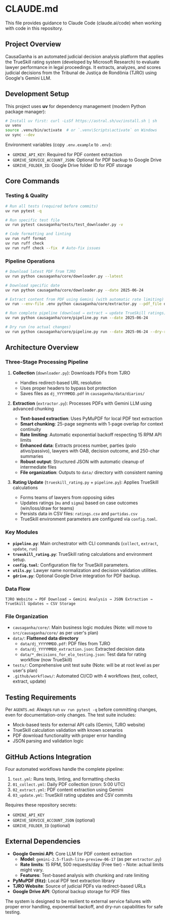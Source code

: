 # CLAUDE.md

This file provides guidance to Claude Code (claude.ai/code) when working with code in this repository.

## Project Overview

CausaGanha is an automated judicial decision analysis platform that applies the TrueSkill rating system (developed by Microsoft Research) to evaluate lawyer performance in legal proceedings. It extracts, analyzes, and scores judicial decisions from the Tribunal de Justiça de Rondônia (TJRO) using Google's Gemini LLM.

## Development Setup

This project uses **uv** for dependency management (modern Python package manager):

```bash
# Install uv first: curl -LsSf https://astral.sh/uv/install.sh | sh
uv venv
source .venv/bin/activate  # or `.venv\Scripts\activate` on Windows
uv sync --dev
```

Environment variables (copy `.env.example` to `.env`):
- `GEMINI_API_KEY`: Required for PDF content extraction
- `GDRIVE_SERVICE_ACCOUNT_JSON`: Optional for PDF backup to Google Drive
- `GDRIVE_FOLDER_ID`: Google Drive folder ID for PDF storage

## Core Commands

### Testing & Quality
```bash
# Run all tests (required before commits)
uv run pytest -q

# Run specific test file
uv run pytest causaganha/tests/test_downloader.py -v

# Code formatting and linting
uv run ruff format
uv run ruff check
uv run ruff check --fix  # Auto-fix issues
```

### Pipeline Operations
```bash
# Download latest PDF from TJRO
uv run python causaganha/core/downloader.py --latest

# Download specific date
uv run python causaganha/core/downloader.py --date 2025-06-24

# Extract content from PDF using Gemini (with automatic rate limiting)
uv run --env-file .env python causaganha/core/extractor.py --pdf_file data/dj_20250624.pdf

# Run complete pipeline (download → extract → update TrueSkill ratings)
uv run python causaganha/core/pipeline.py run --date 2025-06-24

# Dry run (no actual changes)
uv run python causaganha/core/pipeline.py run --date 2025-06-24 --dry-run
```

## Architecture Overview

### Three-Stage Processing Pipeline

1. **Collection** (`downloader.py`): Downloads PDFs from TJRO
   - Handles redirect-based URL resolution
   - Uses proper headers to bypass bot protection
   - Saves files as `dj_YYYYMMDD.pdf` in `causaganha/data/diarios/`

2. **Extraction** (`extractor.py`): Processes PDFs with Gemini LLM using advanced chunking
   - **Text-based extraction**: Uses PyMuPDF for local PDF text extraction
   - **Smart chunking**: 25-page segments with 1-page overlap for context continuity
   - **Rate limiting**: Automatic exponential backoff respecting 15 RPM API limits
   - **Enhanced data**: Extracts process number, parties (polo ativo/passivo), lawyers with OAB, decision outcome, and 250-char summaries
   - **Robust output**: Structured JSON with automatic cleanup of intermediate files
   - **File organization**: Outputs to `data/` directory with consistent naming

3. **Rating Update** (`trueskill_rating.py` + `pipeline.py`): Applies TrueSkill calculations
   - Forms teams of lawyers from opposing sides
   - Updates ratings (`mu` and `sigma`) based on case outcomes (win/loss/draw for teams)
   - Persists data in CSV files: `ratings.csv` and `partidas.csv`
   - TrueSkill environment parameters are configured via `config.toml`.

### Key Modules

- **`pipeline.py`**: Main orchestrator with CLI commands (`collect`, `extract`, `update`, `run`)
- **`trueskill_rating.py`**: TrueSkill rating calculations and environment setup.
- **`config.toml`**: Configuration file for TrueSkill parameters.
- **`utils.py`**: Lawyer name normalization and decision validation utilities.
- **`gdrive.py`**: Optional Google Drive integration for PDF backup.

### Data Flow

```
TJRO Website → PDF Download → Gemini Analysis → JSON Extraction → TrueSkill Updates → CSV Storage
```

### File Organization

- `causaganha/core/`: Main business logic modules (Note: will move to `src/causaganha/core/` as per user's plan)
- `data/`: **Flattened data directory**
  - `data/dj_YYYYMMDD.pdf`: PDF files from TJRO  
  - `data/dj_YYYYMMDD_extraction.json`: Extracted decision data
  - `data/*_decisions_for_elo_testing.json`: Test data for rating workflow (now TrueSkill)
- `tests/`: Comprehensive unit test suite (Note: will be at root level as per user's plan)
- `.github/workflows/`: Automated CI/CD with 4 workflows (test, collect, extract, update)

## Testing Requirements

Per `AGENTS.md`: Always run `uv run pytest -q` before committing changes, even for documentation-only changes. The test suite includes:

- Mock-based tests for external API calls (Gemini, TJRO website)
- TrueSkill calculation validation with known scenarios
- PDF download functionality with proper error handling
- JSON parsing and validation logic

## GitHub Actions Integration

Four automated workflows handle the complete pipeline:
1. `test.yml`: Runs tests, linting, and formatting checks
2. `01_collect.yml`: Daily PDF collection (cron: 5:00 UTC)
3. `02_extract.yml`: PDF content extraction using Gemini
4. `03_update.yml`: TrueSkill rating updates and CSV commits

Requires these repository secrets:
- `GEMINI_API_KEY`
- `GDRIVE_SERVICE_ACCOUNT_JSON` (optional)
- `GDRIVE_FOLDER_ID` (optional)

## External Dependencies

- **Google Gemini API**: Core LLM for PDF content extraction
  - **Model**: `gemini-2.5-flash-lite-preview-06-17` (as per `extractor.py`)
  - **Rate limits**: 15 RPM, 500 requests/day (Free tier) - Note: actual limits might vary.
  - **Features**: Text-based analysis with chunking and rate limiting
- **PyMuPDF (fitz)**: Local PDF text extraction library
- **TJRO Website**: Source of judicial PDFs via redirect-based URLs
- **Google Drive API**: Optional backup storage for PDF files

The system is designed to be resilient to external service failures with proper error handling, exponential backoff, and dry-run capabilities for safe testing.